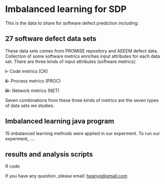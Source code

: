 # Imbalanced learning for SDP

This is the data to share for software defect prediction including:

## 27 software defect data sets
These data sets comes from PROMISE repository and AEEEM defect data.
Collection of some software metrics enriches input attributes for each data set.
There are three kinds of input attributes (software metrics):

**i-** Code metrics (CK)

**ii-** Process metrics (PROC)

**iii-** Network metrics (NET)

Seven combinations from these three kinds of metrics are the seven types of data sets we studies.

## Imbalanced learning java program 

15 imbalanced learning methods were applied in our experment.
To run our experment, ....

## results and analysis scripts

R code

If you have any question, please email: heanyg@gmail.com

